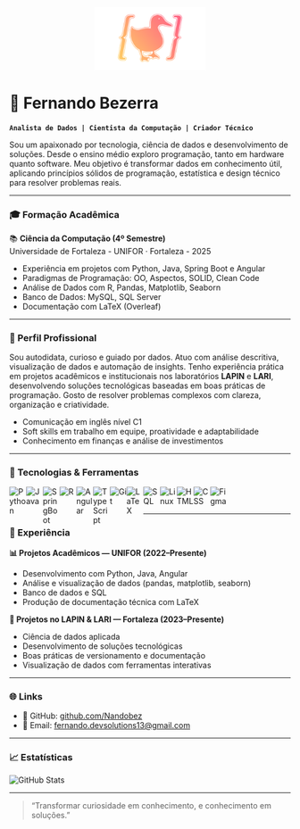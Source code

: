 <!-- Logo pessoal -->
<p align="center">
  <img src="./DuckLogo.png" width="200" alt="Logo Fernando Bezerra" />
</p>

# 🧠 Fernando Bezerra

**`Analista de Dados | Cientista da Computação | Criador Técnico`**

Sou um apaixonado por tecnologia, ciência de dados e desenvolvimento de soluções. Desde o ensino médio exploro programação, tanto em hardware quanto software. Meu objetivo é transformar dados em conhecimento útil, aplicando princípios sólidos de programação, estatística e design técnico para resolver problemas reais.

---

### 🎓 Formação Acadêmica

📚 **Ciência da Computação (4º Semestre)**  
Universidade de Fortaleza - UNIFOR · Fortaleza - 2025  
- Experiência em projetos com Python, Java, Spring Boot e Angular  
- Paradigmas de Programação: OO, Aspectos, SOLID, Clean Code  
- Análise de Dados com R, Pandas, Matplotlib, Seaborn  
- Banco de Dados: MySQL, SQL Server  
- Documentação com LaTeX (Overleaf)

---

### 🧠 Perfil Profissional

Sou autodidata, curioso e guiado por dados. Atuo com análise descritiva, visualização de dados e automação de insights. Tenho experiência prática em projetos acadêmicos e institucionais nos laboratórios **LAPIN** e **LARI**, desenvolvendo soluções tecnológicas baseadas em boas práticas de programação. Gosto de resolver problemas complexos com clareza, organização e criatividade.

- Comunicação em inglês nível C1
- Soft skills em trabalho em equipe, proatividade e adaptabilidade
- Conhecimento em finanças e análise de investimentos

---

### 🧰 Tecnologias & Ferramentas

<img align="left" alt="Python" width="30px" src="https://cdn.jsdelivr.net/gh/devicons/devicon/icons/python/python-original.svg"/>
<img align="left" alt="Java" width="30px" src="https://cdn.jsdelivr.net/gh/devicons/devicon/icons/java/java-original.svg"/>
<img align="left" alt="SpringBoot" width="30px" src="https://cdn.jsdelivr.net/gh/devicons/devicon/icons/spring/spring-original.svg"/>
<img align="left" alt="R" width="30px" src="https://cdn.jsdelivr.net/gh/devicons/devicon/icons/r/r-original.svg"/>
<img align="left" alt="Angular" width="30px" src="https://cdn.jsdelivr.net/gh/devicons/devicon/icons/angularjs/angularjs-plain.svg"/>
<img align="left" alt="TypeScript" width="30px" src="https://cdn.jsdelivr.net/gh/devicons/devicon/icons/typescript/typescript-plain.svg"/>
<img align="left" alt="Git" width="30px" src="https://cdn.jsdelivr.net/gh/devicons/devicon/icons/git/git-original.svg"/>
<img align="left" alt="LaTeX" width="30px" src="https://plugins.jetbrains.com/files/18580/161514/icon/default.svg"/>
<img align="left" alt="SQL" width="30px" src="https://cdn.jsdelivr.net/gh/devicons/devicon/icons/mysql/mysql-original.svg"/>
<img align="left" alt="Linux" width="30px" src="https://cdn.jsdelivr.net/gh/devicons/devicon/icons/linux/linux-original.svg"/>
<img align="left" alt="HTML" width="30px" src="https://cdn.jsdelivr.net/gh/devicons/devicon/icons/html5/html5-plain.svg"/>
<img align="left" alt="CSS" width="30px" src="https://cdn.jsdelivr.net/gh/devicons/devicon/icons/css3/css3-plain.svg"/>
<img align="left" alt="Figma" width="30px" src="https://cdn.jsdelivr.net/gh/devicons/devicon/icons/figma/figma-original.svg"/>
<br /><br />

---

### 🧪 Experiência

**📊 Projetos Acadêmicos — UNIFOR (2022–Presente)**  
- Desenvolvimento com Python, Java, Angular  
- Análise e visualização de dados (pandas, matplotlib, seaborn)  
- Banco de dados e SQL  
- Produção de documentação técnica com LaTeX  

**🧬 Projetos no LAPIN & LARI — Fortaleza (2023–Presente)**  
- Ciência de dados aplicada  
- Desenvolvimento de soluções tecnológicas  
- Boas práticas de versionamento e documentação  
- Visualização de dados com ferramentas interativas  

---

### 🌐 Links

- 💼 GitHub: [github.com/Nandobez](https://github.com/Nandobez)  
- 📧 Email: fernando.devsolutions13@gmail.com  

---

### 📈 Estatísticas

![GitHub Stats](https://github-readme-stats.vercel.app/api?username=Nandobez&show_icons=true&theme=gruvbox)
<!--
![GitHub Streak](https://streak-stats.demolab.com?user=Nandobez&theme=gruvbox&border_radius=4.5)
-->

---

> “Transformar curiosidade em conhecimento, e conhecimento em soluções.”

